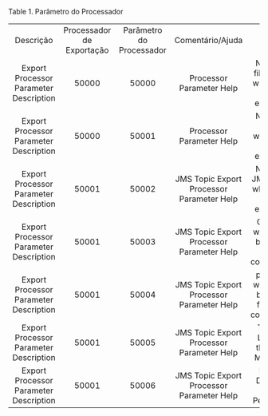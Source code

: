 <div id="d250340e1" class="table">

<div class="table-title">

Table 1. Parâmetro do
Processador

</div>

<div class="table-contents">

|                                        |                           |                          |                                           |                                                |                    |                          |
| :------------------------------------: | :-----------------------: | :----------------------: | :---------------------------------------: | :--------------------------------------------: | :----------------: | :----------------------: |
|               Descrição                | Processador de Exportação | Parâmetro do Processador |             Comentário/Ajuda              |                      Nome                      | Valor de Parâmetro |      Chave de Busca      |
| Export Processor Parameter Description |           50000           |          50000           |         Processor Parameter Help          | Name of file under which xml will be exported  | example-export.xml |         fileName         |
| Export Processor Parameter Description |           50000           |          50001           |         Processor Parameter Help          |   Name of folder where file will be exported   |      C:/temp/      |          folder          |
| Export Processor Parameter Description |           50001           |          50002           | JMS Topic Export Processor Parameter Help |  Name of JMS Topic where xml will be exported  |    ExampleTopic    |        topicName         |
| Export Processor Parameter Description |           50001           |          50003           | JMS Topic Export Processor Parameter Help |  ClientID which will be set in JMS connection  |  ExampleClientID   |         clientID         |
| Export Processor Parameter Description |           50001           |          50004           | JMS Topic Export Processor Parameter Help | protocol which will be used for JMS connection |        tcp         |         protocol         |
| Export Processor Parameter Description |           50001           |          50005           | JMS Topic Export Processor Parameter Help |        Time to Live for the JMS Message        |       10000        |        timeToLive        |
| Export Processor Parameter Description |           50001           |          50006           | JMS Topic Export Processor Parameter Help |        Is JMS Delivery Mode Persistent         |        true        | isDeliveryModePersistent |

</div>

</div>

